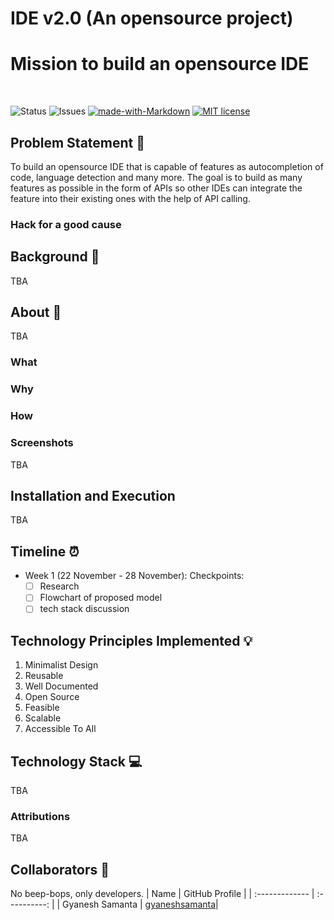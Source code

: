 # IDE v2.0 (An opensource project)

# Mission to build an opensource IDE 

<br>

![Status](https://img.shields.io/badge/status-working-orange)
![Issues](https://img.shields.io/badge/issues-0-blue)
[![made-with-Markdown](https://img.shields.io/badge/Made%20with-Markdown-1f425f.svg)](http://commonmark.org)
[![MIT license](https://img.shields.io/badge/License-MIT-blue.svg)](https://lbesson.mit-license.org/) 

## Problem Statement 🚧

To build an opensource IDE that is capable of features as autocompletion of code, language detection and many more. The goal is to build as many features as possible in the form of APIs so other IDEs can integrate the feature into their existing ones with the help of API calling. 

### Hack for a good cause

## Background 📖

TBA


## About 🔧

TBA

### What


### Why


### How


### Screenshots

TBA

## Installation and Execution

TBA


## Timeline ⏰

- Week 1 (22 November - 28 November): Checkpoints:
   - [ ] Research
   - [ ] Flowchart of proposed model
   - [ ] tech stack discussion

## Technology Principles Implemented 💡

1. Minimalist Design
2. Reusable
3. Well Documented
4. Open Source
5. Feasible
6. Scalable
7. Accessible To All

## Technology Stack 💻

TBA

### Attributions

TBA



## Collaborators 🤖

No beep-bops, only developers.
| Name      | GitHub Profile     |
| :------------- | :----------: |
| Gyanesh Samanta | [gyaneshsamanta](https://www.github.com/gyanesh-samanta-123)|



